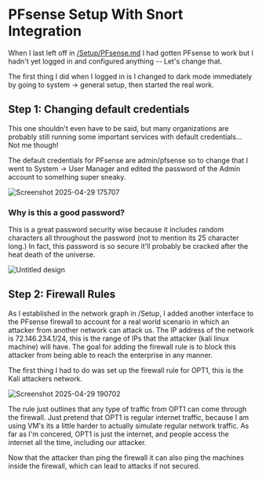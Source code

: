 # PFsense Setup With Snort Integration

When I last left off in [/Setup/PFsense.md](../Setup/PFsense.md) I had gotten PFsense to work but I hadn't yet logged in and configured anything -- Let's change that. 

The first thing I did when I logged in is I changed to dark mode immediately by going to system -> general setup, then started the real work.

## Step 1: Changing default credentials 

This one shouldn't even have to be said, but many organizations are probably still running some important services with default credentials... Not me though!

The default credentials for PFsense are admin/pfsense so to change that I went to System -> User Manager and edited the password of the Admin account to something super sneaky.

![Screenshot 2025-04-29 175707](https://github.com/user-attachments/assets/8ce01a98-f383-43c6-9f1b-6611ff2f4c25)

### Why is this a good password?

This is a great password security wise because it includes random characters all throughout the password (not to mention its 25 character long.) In fact, this password is so secure it'll probably be cracked after the heat death of the universe.

![Untitled design](https://github.com/user-attachments/assets/f826d9f8-30e3-4fe0-a5d3-41e5505b04b3)

## Step 2: Firewall Rules

As I established in the network graph in /Setup, I added another interface to the PFsense firewall to account for a real world scenario in which an attacker from another network can attack us. The IP address of the network is 72.146.234.1/24, this is the range of IPs that the attacker (kali linux machine) will have. The goal for adding the firewall rule is to block this attacker from being able to reach the enterprise in any manner.

The first thing I had to do was set up the firewall rule for OPT1, this is the Kali attackers network. 

![Screenshot 2025-04-29 190702](https://github.com/user-attachments/assets/682fa352-c61a-4de8-af20-763bb64a6c32)

The rule just outlines that any type of traffic from OPT1 can come through the firewall. Just pretend that OPT1 is regular internet traffic, because I am using VM's its a little harder to actually simulate regular network traffic. As far as I'm concered, OPT1 is just the internet, and people access the internet all the time, including our attacker. 

Now that the attacker than ping the firewall it can also ping the machines inside the firewall, which can lead to attacks if not secured. 
